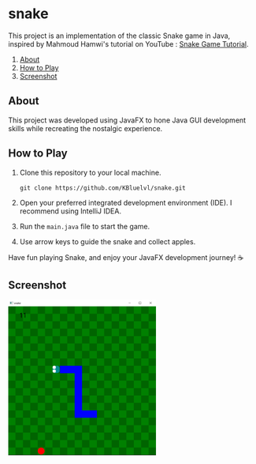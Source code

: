 # snake
This project is an implementation of the classic Snake game in Java, inspired by Mahmoud Hamwi's tutorial on YouTube : [Snake Game Tutorial](https://www.youtube.com/watch?v=H9WjCyPFOug).

1. [About](#About)
2. [How to Play](#How-to-Play)
3. [Screenshot](#Screenshot)

## About
This project was developed using JavaFX to hone Java GUI development skills while recreating the nostalgic experience.

## How to Play

1. Clone this repository to your local machine.

    ```
    git clone https://github.com/KBluelvl/snake.git
    ```
2. Open your preferred integrated development environment (IDE). I recommend using IntelliJ IDEA.
3. Run the `main.java` file to start the game.
4. Use arrow keys to guide the snake and collect apples.

Have fun playing Snake, and enjoy your JavaFX development journey! ☕️

## Screenshot
<img src="https://github.com/KBluelvl/snake/blob/main/image/screen1.PNG" width="300">
